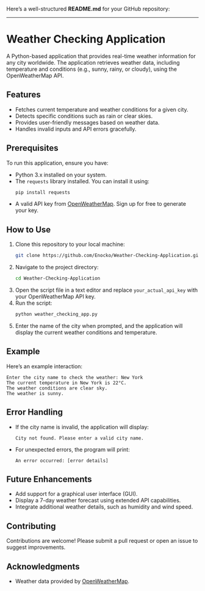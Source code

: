 Here’s a well-structured **README.md** for your GitHub repository:

---

# Weather Checking Application

A Python-based application that provides real-time weather information for any city worldwide. The application retrieves weather data, including temperature and conditions (e.g., sunny, rainy, or cloudy), using the OpenWeatherMap API.

## Features
- Fetches current temperature and weather conditions for a given city.
- Detects specific conditions such as rain or clear skies.
- Provides user-friendly messages based on weather data.
- Handles invalid inputs and API errors gracefully.

## Prerequisites
To run this application, ensure you have:
- Python 3.x installed on your system.
- The `requests` library installed. You can install it using:
  ```bash
  pip install requests
  ```
- A valid API key from [OpenWeatherMap](https://openweathermap.org/api). Sign up for free to generate your key.

## How to Use
1. Clone this repository to your local machine:
   ```bash
   git clone https://github.com/Enocko/Weather-Checking-Application.git
   ```
2. Navigate to the project directory:
   ```bash
   cd Weather-Checking-Application
   ```
3. Open the script file in a text editor and replace `your_actual_api_key` with your OpenWeatherMap API key.
4. Run the script:
   ```bash
   python weather_checking_app.py
   ```
5. Enter the name of the city when prompted, and the application will display the current weather conditions and temperature.

## Example
Here’s an example interaction:
```
Enter the city name to check the weather: New York
The current temperature in New York is 22°C.
The weather conditions are clear sky.
The weather is sunny.
```

## Error Handling
- If the city name is invalid, the application will display:
  ```
  City not found. Please enter a valid city name.
  ```
- For unexpected errors, the program will print:
  ```
  An error occurred: [error details]
  ```

## Future Enhancements
- Add support for a graphical user interface (GUI).
- Display a 7-day weather forecast using extended API capabilities.
- Integrate additional weather details, such as humidity and wind speed.

## Contributing
Contributions are welcome! Please submit a pull request or open an issue to suggest improvements.

## Acknowledgments
- Weather data provided by [OpenWeatherMap](https://openweathermap.org/).

